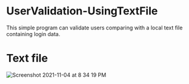 # UserValidation-UsingTextFile
This simple program can validate users comparing with a local text file containing login data.

# Text file
![Screenshot 2021-11-04 at 8 34 19 PM](https://user-images.githubusercontent.com/67343603/140605764-ed07c507-7d66-4eb9-ad7d-69e2b570e68e.png)
